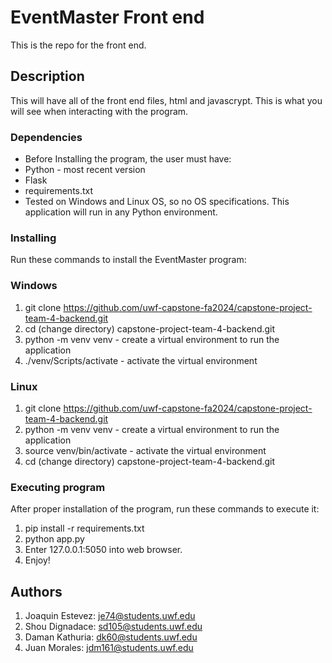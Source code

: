 # EventMaster Front end
This is the repo for the front end.

## Description
This will have all of the front end files, html and javascrypt. This is what you will see when interacting with the program.

### Dependencies
* Before Installing the program, the user must have:
*    Python - most recent version
*    Flask
*    requirements.txt
*    Tested on Windows and Linux OS, so no OS specifications. This application will run in any Python environment.

### Installing
Run these commands to install the EventMaster program:

### Windows
1. git clone https://github.com/uwf-capstone-fa2024/capstone-project-team-4-backend.git
2. cd (change directory) capstone-project-team-4-backend.git
3. python -m venv venv - create a virtual environment to run the application
4. ./venv/Scripts/activate - activate the virtual environment

### Linux
1. git clone https://github.com/uwf-capstone-fa2024/capstone-project-team-4-backend.git
2. python -m venv venv - create a virtual environment to run the application
3. source venv/bin/activate - activate the virtual environment
4. cd (change directory) capstone-project-team-4-backend.git

### Executing program
After proper installation of the program, run these commands to execute it:
1. pip install -r requirements.txt
2. python app.py
3. Enter 127.0.0.1:5050 into web browser.
4. Enjoy!

## Authors
1. Joaquin Estevez: je74@students.uwf.edu
2. Shou Dignadace: sd105@students.uwf.edu
3. Daman Kathuria: dk60@students.uwf.edu
4. Juan Morales: jdm161@students.uwf.edu
